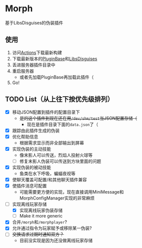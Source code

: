 # Morph
基于LibsDisguises的伪装插件

## 使用
1. 访问[Actions](https://github.com/XiaMoZhiShi/MorphPlugin/actions/workflows/build.yml?query=branch%3Amaster+is%3Acompleted)下载最新构建
2. 下载最新版本的[PluginBase](https://github.com/XiaMoZhiShi/PluginBase/releases/latest)和[LibsDisguises](https://www.spigotmc.org/resources/libs-disguises-free.81/)
3. 丢进服务器插件目录中
4. 重启服务器
    * 或者先加载PluginBase再加载此插件（
5. Go!

## TODO List（从上往下按优先级排列）
- [x] 移动JSON配置到插件的配置目录下
    * ~~是的这个插件到现在还在用`/dev/shm/test`当JSON配置存储（~~
      * 现在是插件目录下面的`data.json`了（
- [x] 跟踪由此插件生成的伪装
- [x] 优化帮助信息
    * 根据需求显示而非全部输出到屏幕
- [x] 实现伪装的主动技能
    * 像末影人可以传送，烈焰人投射火球等
    * [ ] 修复末影人伪装可以传送到方块里面的问题
- [x] 实现伪装的被动技能
    * 鱼类在水下呼吸，蝙蝠夜视等
- [x] 使聊天覆盖可配置/和其他聊天插件兼容
- [x] 使插件消息可配置
    * 可能需要更方便的实现，现在直接调用MiniMessage和MorphConfigManager实现的非常麻烦
- [ ] 实现离线玩家存储
    * [x] 实现离线玩家伪装存储
    * [ ] Make it more generic
- [x] 合并`/morph`和`/morphplayer`?
- [x] 允许通过指令为玩家赋予或移除某一伪装?
- [ ] ~~交换请求过期时通知双方？~~
    - 目前没实现是因为还没做离线玩家存储